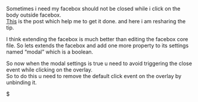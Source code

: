 Sometimes i need my facebox should not be closed while i click on the body outside facebox.  
[This](http://groups.google.com/group/facebox/browse_thread/thread/8e5fe20e04980cb9?pli=1) is the post which help me to get it done. and here i am resharing the tip.

I think extending the facebox is much better than editing the facebox core file. So lets extends the facebox and add one more property to its settings named “modal” which is a boolean.

So now when the modal settings is true u need to avoid triggering the close event while clicking on the overlay.  
So to do this u need to remove the default click event on the overlay by unbinding it.

$
